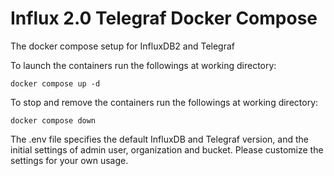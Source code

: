 # Influx 2.0 Telegraf Docker Compose
The docker compose setup for InfluxDB2 and Telegraf

To launch the containers run the followings at working directory:
```
docker compose up -d
```

To stop and remove the containers run the followings at working directory:
```
docker compose down
```

The .env file specifies the default InfluxDB and Telegraf version, and the initial settings of admin user, organization and bucket.
Please customize the settings for your own usage.
